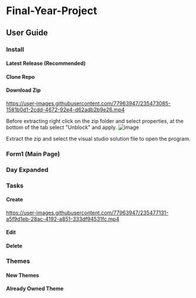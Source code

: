 # Final-Year-Project
## User Guide
### Install

#### Latest Release (Recommended)

#### Clone Repo

#### Download Zip



https://user-images.githubusercontent.com/77963947/235473085-1581b0d1-2cdd-4672-92e4-d62adb2b9e26.mp4



Before extracting right click on the zip folder and select properties, at the bottom of the tab select "Unblock" and apply.
![image](https://user-images.githubusercontent.com/77963947/235445352-82e7737f-acc1-4e1f-b4b3-8556b02f6277.png)

Extract the zip and select the visual studio solution file to open the program.

### Form1 (Main Page)

### Day Expanded

### Tasks

#### Create


https://user-images.githubusercontent.com/77963947/235477131-a5f9d1eb-28ac-4192-a851-333df94531fc.mp4


#### Edit

#### Delete

### Themes

#### New Themes

#### Already Owned Theme
